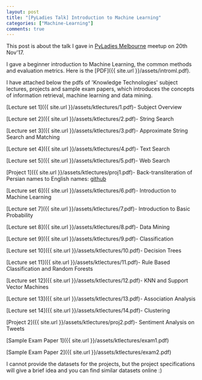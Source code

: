 ```yaml
---
layout: post
title: "[PyLadies Talk] Introduction to Machine Learning"
categories: ["Machine-Learning"]
comments: true
---
```


This post is about the talk I gave in [PyLadies Melbourne](https://www.meetup.com/en-AU/PyLadies-Melbourne/events/241058465/) meetup on 20th Nov'17.

I gave a beginner introduction to Machine Learning, the common methods and evaluation metrics. Here is the [PDF]({{ site.url }}/assets/introml.pdf).

I have attached below the pdfs of 'Knowledge Technologies' subject lectures, projects and sample exam papers, which introduces the concepts of information retrieval, machine learning and data mining.

[Lecture set 1]({{ site.url }}/assets/ktlectures/1.pdf)- Subject Overview

[Lecture set 2]({{ site.url }}/assets/ktlectures/2.pdf)- String Search

[Lecture set 3]({{ site.url }}/assets/ktlectures/3.pdf)- Approximate String Search and Matching

[Lecture set 4]({{ site.url }}/assets/ktlectures/4.pdf)- Text Search

[Lecture set 5]({{ site.url }}/assets/ktlectures/5.pdf)- Web Search

[Project 1]({{ site.url }}/assets/ktlectures/proj1.pdf)- Back-transliteration of Persian names to English names: [github](https://github.com/alisha17/persian-to-english)

[Lecture set 6]({{ site.url }}/assets/ktlectures/6.pdf)- Introduction to Machine Learning

[Lecture set 7]({{ site.url }}/assets/ktlectures/7.pdf)- Introduction to Basic Probability

[Lecture set 8]({{ site.url }}/assets/ktlectures/8.pdf)- Data Mining

[Lecture set 9]({{ site.url }}/assets/ktlectures/9.pdf)- Classification

[Lecture set 10]({{ site.url }}/assets/ktlectures/10.pdf)- Decision Trees

[Lecture set 11]({{ site.url }}/assets/ktlectures/11.pdf)- Rule Based Classification and Random Forests

[Lecture set 12]({{ site.url }}/assets/ktlectures/12.pdf)- KNN and Support Vector Machines

[Lecture set 13]({{ site.url }}/assets/ktlectures/13.pdf)- Association Analysis

[Lecture set 14]({{ site.url }}/assets/ktlectures/14.pdf)- Clustering

[Project 2]({{ site.url }}/assets/ktlectures/proj2.pdf)- Sentiment Analysis on Tweets

[Sample Exam Paper 1]({{ site.url }}/assets/ktlectures/exam1.pdf)

[Sample Exam Paper 2]({{ site.url }}/assets/ktlectures/exam2.pdf)

I cannot provide the datasets for the projects, but the project specifications will give a brief idea and you can find similar datasets online :)










